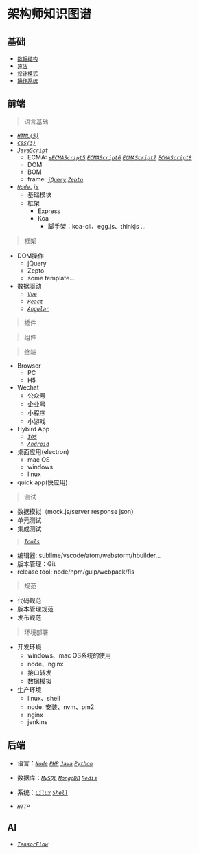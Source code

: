 # 架构师知识图谱

## 基础

- [`数据结构`](core/data_structure)
- [`算法`](core/algorithm)
- [`设计模式`](core/design_patterns)
- [`操作系统`](core/os)

## 前端

> 语言基础
- [_`HTML(5)`_](html)
- [_`CSS(3)`_](css)
- [_`JavaScript`_](js)
    - ECMA: [_`≤ECMAScript5`_](≤es5) [_`ECMAScript6`_](es6)
 [_`ECMAScript7`_](es7) [_`ECMAScript8`_](es8)
    - DOM
    - BOM
    - frame: [_`jQuery`_](jquery) [_`Zepto`_](zepto)
- [_`Node.js`_](node)
    - 基础模块
    - 框架
        - Express
        - Koa
            - 脚手架：koa-cli、egg.js、thinkjs ...

> 框架
- DOM操作
    - jQuery
    - Zepto
    - some template...
- 数据驱动
    - [_`Vue`_](vue)
    - [_`React`_](react)
    - [_`Angular`_](angular)

> 插件

> 组件

> 终端
- Browser
    - PC
    - H5
- Wechat
    - 公众号
    - 企业号
    - 小程序
    - 小游戏
- Hybird App
    - [_`IOS`_](ios)
    - [_`Android`_](Android)
- 桌面应用(electron)
    - mac OS
    - windows
    - linux
- quick app(快应用)

> 测试
- 数据模拟（mock.js/server response json）
- 单元测试
- 集成测试

> [_`Tools`_](tools)
- 编辑器: sublime/vscode/atom/webstorm/hbuilder...
- 版本管理：Git
- release tool: node/npm/gulp/webpack/fis

> 规范
- 代码规范
- 版本管理规范
- 发布规范

> 环境部署
- 开发环境
    - windows、mac OS系统的使用
    - node、nginx
    - 接口转发
    - 数据模拟
- 生产环境
    - linux、shell
    - node: 安装、nvm、pm2
    - nginx
    - jenkins

<!-- - [_`Bug record`_](bugs) -->

<!-- - [_`Interview Questions`_](interviewQ.md) -->

## 后端

- 语言：[_`Node`_](node)   [_`PHP`_](php)  [_`Java`_](java)    [_`Python`_](python)

- 数据库：[_`MySQL`_](mysql)  [_`MongoDB`_](mongodb)  [_`Redis`_](redis)

- 系统：[_`Lilux`_](lilux) [_`Shell`_](shell)

- [_`HTTP`_](http)

## AI

- [_`TensorFlow`_](tensorflow)
